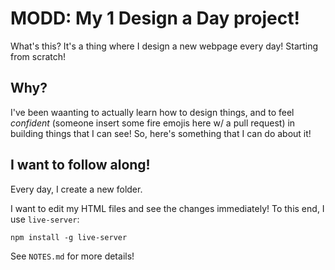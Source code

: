 # MODD: My 1 Design a Day project!

What's this? It's a thing where I design a new webpage every day! Starting from scratch!

## Why?

I've been waanting to actually learn how to design things, and to feel *confident* (someone insert some fire emojis here w/ a pull request) in building things that I can see! So, here's something that I can do about it!

## I want to follow along!

Every day, I create a new folder.

I want to edit my HTML files and see the changes immediately! To this end, I use `live-server`:

```
npm install -g live-server
```

See `NOTES.md` for more details!